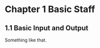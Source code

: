 Chapter 1 Basic Staff
=====================

1.1 Basic Input and Output
--------------------------

Something like that.
